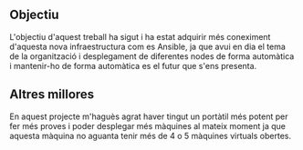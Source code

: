 ## Objectiu

L'objectiu d'aquest treball ha sigut i ha estat adquirir més coneximent d'aquesta nova infraestructura com es Ansible, 
ja que avui en dia el tema de la organització i desplegament de diferentes nodes de forma automàtica i mantenir-ho de forma automàtica es 
el futur que s'ens presenta.

## Altres millores

En aquest projecte m'haguès agrat haver tingut un portàtil més potent per fer més proves i poder desplegar més màquines al mateix moment
ja que aquesta màquina no aguanta tenir més de 4 o 5 màquines virtuals obertes.
